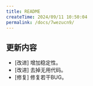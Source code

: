 ```yaml
---
title: README
createTime: 2024/09/11 10:50:04
permalink: /docs/7wezucn9/
---
```

## 更新内容

* [改进] 增加稳定性。
* [改进] 去掉无用代码。
* [修复] 修复若干BUG。
